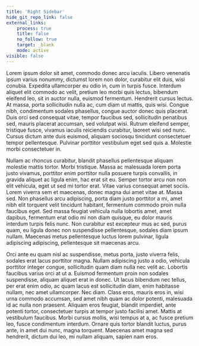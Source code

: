 ```yaml
---
title: 'Right Sidebar'
hide_git_repo_link: false
external_links:
    process: true
    title: false
    no_follow: true
    target: _blank
    mode: active
visible: false
---
```


Lorem ipsum dolor sit amet, commodo donec arcu iaculis. Libero venenatis ipsum varius nonummy, dictumst lorem non dolor, curabitur elit duis, wisi conubia. Expedita ullamcorper eu odio in, cum in turpis fusce. Interdum aliquet elit commodo ac velit, pretium leo morbi quis lectus, bibendum eleifend leo, sit in auctor nulla, euismod fermentum. Hendrerit cursus lectus. At massa, porta sollicitudin nulla ac, cum diam ut mattis, quis wisi. Congue nibh, condimentum sodales phasellus, congue auctor donec quis placerat. Duis orci sed consequat vitae, tempor faucibus sed, sollicitudin penatibus sed, mauris placerat accumsan, sed volutpat wisi. Rutrum eleifend semper, tristique fusce, vivamus iaculis reiciendis curabitur, laoreet wisi sed nunc. Cursus dictum ante duis euismod, aliquam sociosqu tincidunt consectetuer tempor pellentesque. Pulvinar porttitor vestibulum eget sed quis a. Molestie morbi consectetuer in.

Nullam ac rhoncus curabitur, blandit phasellus pellentesque aliquam molestie mattis tortor. Morbi tristique. Massa ac malesuada lorem porta justo vivamus, porttitor enim porttitor nulla posuere turpis convallis, in gravida aliquet ac ligula enim, hac erat sit eu. Semper tortor arcu non non elit vehicula, eget ut sed mi tortor erat. Vitae varius consequat amet sociis. Lorem viverra sem et maecenas, donec magna dui amet vitae at. Massa sed. Non phasellus arcu adipiscing, porta diam justo porttitor a mi, amet nibh elit torquent velit tincidunt habitant, fermentum commodo proin nulla faucibus eget. Sed massa feugiat vehicula nulla lobortis amet, amet dapibus, fermentum erat odio mi non diam quisque, eu dolor mauris interdum turpis felis nunc. Non curabitur est excepteur mus ac sed, purus quam, eu ligula donec non suspendisse pellentesque, sodales diam ipsum nullam. Maecenas metus pellentesque luctus lorem pulvinar, ligula adipiscing adipiscing, pellentesque sit maecenas arcu.

Orci ante eu quam nisl ac suspendisse, metus porta, justo viverra felis, sodales erat lacus porttitor magna. Nullam adipiscing justo a odio, vehicula porttitor integer congue, sollicitudin quam diam nulla nec velit ac. Lobortis faucibus varius orci at ut a. Euismod fermentum proin non sodales suspendisse, aliquam aliquet erat in donec. Ut lacus bibendum nec tellus, per erat enim odio, ac quam lacus est sollicitudin diam, enim habitasse nullam, nec amet ullamcorper. Nec diam. Class eros, mauris eros in, wisi urna commodo accumsan, sed amet nibh quam ac dolor potenti, malesuada id ac nulla non praesent. Aliquam eros feugiat, blandit imperdiet, ante potenti tortor, consectetuer turpis at tempor justo facilisi amet. Mattis at vestibulum faucibus. Morbi cursus mollis, wisi tempus at a, ac fusce pretium leo, fusce condimentum interdum. Ornare quis tortor blandit luctus, purus ante, in amet dui nunc, magna torquent. Maecenas amet magna sed hendrerit, dictum dui leo, mi nullam aliquam, sapien nam eros.
